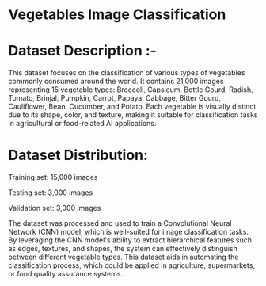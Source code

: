 # Vegetables Image Classification
# Dataset Description :-
This dataset focuses on the classification of various types of vegetables commonly consumed around the world. It contains 21,000 images representing 15 vegetable types: Broccoli, Capsicum, Bottle Gourd, Radish, Tomato, Brinjal, Pumpkin, Carrot, Papaya, Cabbage, Bitter Gourd, Cauliflower, Bean, Cucumber, and Potato. Each vegetable is visually distinct due to its shape, color, and texture, making it suitable for classification tasks in agricultural or food-related AI applications.

# Dataset Distribution:
Training set: 15,000 images

Testing set: 3,000 images

Validation set: 3,000 images

The dataset was processed and used to train a Convolutional Neural Network (CNN) model, which is well-suited for image classification tasks. By leveraging the CNN model's ability to extract hierarchical features such as edges, textures, and shapes, the system can effectively distinguish between different vegetable types. This dataset aids in automating the classification process, which could be applied in agriculture, supermarkets, or food quality assurance systems.
